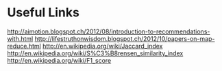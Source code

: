 Useful Links
============

http://aimotion.blogspot.ch/2012/08/introduction-to-recommendations-with.html
http://lifestruthonwisdom.blogspot.ch/2012/10/papers-on-map-reduce.html
http://en.wikipedia.org/wiki/Jaccard_index
http://en.wikipedia.org/wiki/S%C3%B8rensen_similarity_index
http://en.wikipedia.org/wiki/F1_score
